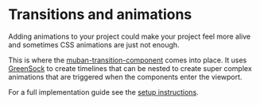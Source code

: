 # Transitions and animations

Adding animations to your project could make your project feel more alive and sometimes CSS
animations are just not enough.

This is where the
[muban-transition-component](https://www.npmjs.com/package/muban-transition-component) comes into
place. It uses [GreenSock](https://greensock.com/) to create timelines that can be nested to create
super complex animations that are triggered when the components enter the viewport.

For a full implementation guide see the
[setup instructions](https://github.com/riccoarntz/muban-transition-component/wiki).
